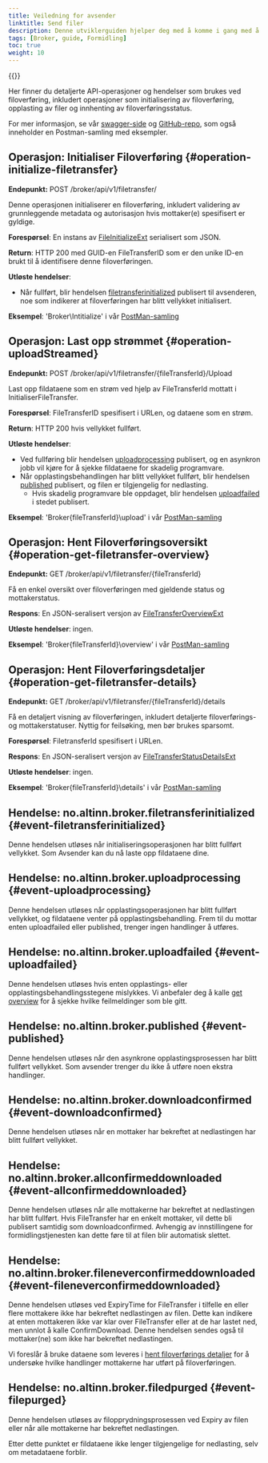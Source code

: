 ```yaml
---
title: Veiledning for avsender
linktitle: Send filer
description: Denne utviklerguiden hjelper deg med å komme i gang med å sende filer ved hjelp av Altinn Formidling.
tags: [Broker, guide, Formidling]
toc: true
weight: 10
---
```


{{<children />}}

Her finner du detaljerte API-operasjoner og hendelser som brukes ved filoverføring, inkludert operasjoner som initialisering av filoverføring, opplasting av filer og innhenting av filoverføringsstatus.

For mer informasjon, se vår [swagger-side](/nb/api/broker/spec/) og [GitHub-repo](https://github.com/Altinn/altinn-broker), som også inneholder en Postman-samling med eksempler.

## Operasjon: Initialiser Filoverføring {#operation-initialize-filetransfer}

**Endepunkt:** POST /broker/api/v1/filetransfer/

Denne operasjonen initialiserer en filoverføring, inkludert validering av grunnleggende metadata og autorisasjon hvis mottaker(e) spesifisert er gyldige.

**Forespørsel**: En instans av [FileInitializeExt](https://github.com/Altinn/altinn-broker/blob/main/src/Altinn.Broker.API/Models/FileTransferInitializeExt.cs) serialisert som JSON.

**Return**: HTTP 200 med GUID-en FileTransferID som er den unike ID-en brukt til å identifisere denne filoverføringen.

**Utløste hendelser**:

- Når fullført, blir hendelsen [filetransferinitialized](#event-filetransferinitialized) publisert til avsenderen, noe som indikerer at filoverføringen har blitt vellykket initialisert.

**Eksempel**: 'Broker\Intitialize' i vår [PostMan-samling](https://github.com/Altinn/altinn-broker/blob/main/altinn-broker-postman-collection.json)

## Operasjon: Last opp strømmet {#operation-uploadStreamed}

**Endepunkt:** POST /broker/api/v1/filetransfer/{fileTransferId}/Upload

Last opp fildataene som en strøm ved hjelp av FileTransferId mottatt i InitialiserFileTransfer.

**Forespørsel**: FileTransferID spesifisert i URLen, og dataene som en strøm.

**Return**: HTTP 200 hvis vellykket fullført.

**Utløste hendelser**:

- Ved fullføring blir hendelsen [uploadprocessing](#event-uploadprocessing) publisert, og en asynkron jobb vil kjøre for å sjekke fildataene for skadelig programvare.
- Når opplastingsbehandlingen har blitt vellykket fullført, blir hendelsen [published](#event-published) publisert, og filen er tilgjengelig for nedlasting.
  - Hvis skadelig programvare ble oppdaget, blir hendelsen [uploadfailed](#event-uploadfailed) i stedet publisert.

**Eksempel**: 'Broker\{fileTransferId}\upload' i vår [PostMan-samling](https://github.com/Altinn/altinn-broker/blob/main/altinn-broker-postman-collection.json)

## Operasjon: Hent Filoverføringsoversikt {#operation-get-filetransfer-overview}

**Endepunkt:** GET /broker/api/v1/filetransfer/{fileTransferId}

Få en enkel oversikt over filoverføringen med gjeldende status og mottakerstatus.

**Respons**: En JSON-seralisert versjon av [FileTransferOverviewExt](https://github.com/Altinn/altinn-broker/blob/main/src/Altinn.Broker.API/Models/FileTransferOverviewExt.cs)

**Utløste hendelser**: ingen.

**Eksempel**: 'Broker\{fileTransferId}\overview' i vår [PostMan-samling](https://github.com/Altinn/altinn-broker/blob/main/altinn-broker-postman-collection.json)

## Operasjon: Hent Filoverføringsdetaljer {#operation-get-filetransfer-details}

**Endepunkt:** GET /broker/api/v1/filetransfer/{fileTransferId}/details

Få en detaljert visning av filoverføringen, inkludert detaljerte filoverførings- og mottakerstatuser. Nyttig for feilsøking, men bør brukes sparsomt.

**Forespørsel**: FiletransferId spesifisert i URLen.

**Respons**: En JSON-seralisert versjon av [FileTransferStatusDetailsExt](https://github.com/Altinn/altinn-broker/blob/main/src/Altinn.Broker.API/Models/FileTransferStatusDetailsExt.cs)

**Utløste hendelser**: ingen.

**Eksempel**: 'Broker\{fileTransferId}\details' i vår [PostMan-samling](https://github.com/Altinn/altinn-broker/blob/main/altinn-broker-postman-collection.json)

## Hendelse: no.altinn.broker.filetransferinitialized {#event-filetransferinitialized}

Denne hendelsen utløses når initialiseringsoperasjonen har blitt fullført vellykket.
Som Avsender kan du nå laste opp fildataene dine.

## Hendelse: no.altinn.broker.uploadprocessing {#event-uploadprocessing}

Denne hendelsen utløses når opplastingsoperasjonen har blitt fullført vellykket, og fildataene venter på opplastingsbehandling.
Frem til du mottar enten uploadfailed eller published, trenger ingen handlinger å utføres.

## Hendelse: no.altinn.broker.uploadfailed {#event-uploadfailed}

Denne hendelsen utløses hvis enten opplastings- eller opplastingsbehandlingsstegene mislykkes. Vi anbefaler deg å kalle [get overview](#operation-get-filetransfer-overview) for å sjekke hvilke feilmeldinger som ble gitt.

## Hendelse: no.altinn.broker.published {#event-published}

Denne hendelsen utløses når den asynkrone opplastingsprosessen har blitt fullført vellykket.
Som avsender trenger du ikke å utføre noen ekstra handlinger.

## Hendelse: no.altinn.broker.downloadconfirmed {#event-downloadconfirmed}

Denne hendelsen utløses når en mottaker har bekreftet at nedlastingen har blitt fullført vellykket.

## Hendelse: no.altinn.broker.allconfirmeddownloaded {#event-allconfirmeddownloaded}

Denne hendelsen utløses når alle mottakerne har bekreftet at nedlastingen har blitt fullført. Hvis FileTransfer har en enkelt mottaker, vil dette bli publisert samtidig som downloadconfirmed. Avhengig av innstillingene for formidlingstjenesten kan dette føre til at filen blir automatisk slettet.

## Hendelse: no.altinn.broker.fileneverconfirmeddownloaded {#event-fileneverconfirmeddownloaded}

Denne hendelsen utløses ved ExpiryTime for FileTransfer i tilfelle en eller flere mottakere ikke har bekreftet nedlastingen av filen. Dette kan indikere at enten mottakeren ikke var klar over FileTransfer eller at de har lastet ned, men unnlot å kalle ConfirmDownload. Denne hendelsen sendes også til mottaker(ne) som ikke har bekreftet nedlastingen.

Vi foreslår å bruke dataene som leveres i [hent filoverførings detaljer](#operation-get-filetransfer-details) for å undersøke hvilke handlinger mottakerne har utført på filoverføringen.

## Hendelse: no.altinn.broker.filedpurged {#event-filepurged}

Denne hendelsen utløses av filopprydningsprosessen ved Expiry av filen eller når alle mottakerne har bekreftet nedlastingen.

Etter dette punktet er fildataene ikke lenger tilgjengelige for nedlasting, selv om metadataene forblir.

